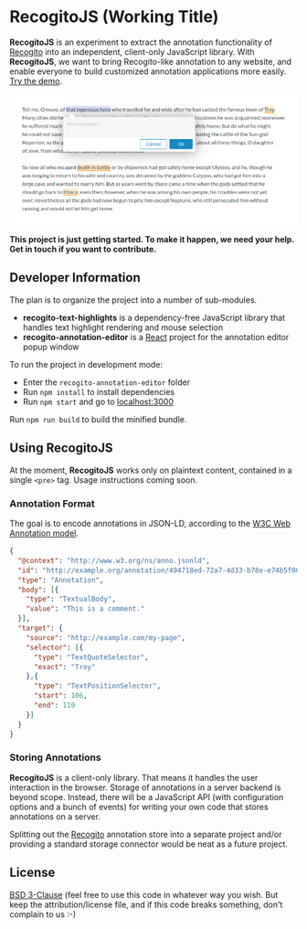 # RecogitoJS (Working Title)

__RecogitoJS__ is an experiment to extract the annotation functionality
of [Recogito](https://recogito.pelagios.org) into an independent, client-only JavaScript library. With __RecogitoJS__, we want to bring Recogito-like 
annotation to any website, and enable everyone to build customized annotation
applications more easily. [Try the demo](https://pelagios.org/recogito-text-js/).

![Screenshot](screenshot.png)

__This project is just getting started. To make it happen, we need your help. Get in touch if you want to contribute.__

## Developer Information

The plan is to organize the project into a number of sub-modules.

- __recogito-text-highlights__ is a dependency-free JavaScript
  library that handles text highlight rendering and mouse selection
- __recogito-annotation-editor__ is a [React](https://reactjs.org/)
  project for the annotation editor popup window

To run the project in development mode:

- Enter the `recogito-annotation-editor` folder
- Run `npm install` to install dependencies
- Run `npm start` and go to [localhost:3000](http://localhost:3000)

Run `npm run build` to build the minified bundle.

## Using RecogitoJS

At the moment, __RecogitoJS__ works only on plaintext content,
contained in a single `<pre>` tag. Usage instructions coming soon.

### Annotation Format

The goal is to encode annotations in JSON-LD, according to the
[W3C Web Annotation model](https://www.w3.org/TR/annotation-model/).

```json
{
  "@context": "http://www.w3.org/ns/anno.jsonld",
  "id": "http://example.org/annotation/494718ed-72a7-4d33-b78e-e74b5f00259e",
  "type": "Annotation",
  "body": [{
    "type": "TextualBody",
    "value": "This is a comment."
  }],
  "target": {
    "source": "http://example.com/my-page",
    "selector": [{
      "type": "TextQuoteSelector",
      "exact": "Troy"
    },{
      "type": "TextPositionSelector",
      "start": 106,
      "end": 110
    }]
  }
}
```

### Storing Annotations

__RecogitoJS__ is a client-only library. That means it handles the
user interaction in the browser. Storage of annotations in a server
backend is beyond scope. Instead, there will be a JavaScript API
(with configuration options and a bunch of events) for writing your
own code that stores annotations on a server. 

Splitting out the [Recogito](https://github.com/pelagios/recogito2)
annotation store into a separate project and/or providing a standard
storage connector would be neat as a future project.

## License

[BSD 3-Clause](LICENSE) (feel free to use this code in whatever way
you wish. But keep the attribution/license file, and if this code
breaks something, don't complain to us :-) 

